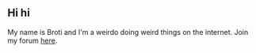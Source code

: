## Hi hi
My name is Broti and I'm a weirdo doing weird things on the internet.
Join my forum [here](https://forum.broti.tk/register).
